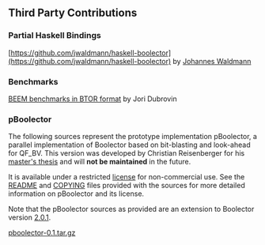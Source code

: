 ## Third Party Contributions

### Partial Haskell Bindings

[https://github.com/jwaldmann/haskell-boolector](https://github.com/jwaldmann/haskell-boolector)
by [Johannes Waldmann](http://www.imn.htwk-leipzig.de/%7ewaldmann)

### Benchmarks

[BEEM benchmarks in BTOR format](http://fmv.jku.at/aiger/index.html#beem) by Jori Dubrovin


### pBoolector

The following sources represent the prototype implementation pBoolector,
a parallel implementation of Boolector based on bit-blasting and look-ahead
for QF_BV. This version was developed by Christian Reisenberger for his
[master's thesis](http://fmv.jku.at/master/Reisenberger-MasterThesis-2014.pdf)
and will <b>not be maintained</b> in the future.

It is available under a restricted
[license](solver-archive/pboolector/COPYING-pboolector.txt)
for non-commercial use.
See the [README](solver-archive/pboolector/README-pboolector.txt)
and [COPYING](solver-archive/pboolector/COPYING-pboolector.txt)
files provided with the sources for more detailed information on pBoolector and
its license.

Note that the pBoolector sources as provided are an extension to
Boolector version
[2.0.1](solver-archive/boolector-2.0.1-with-lingeling-azd.tar.bz2).


[pboolector-0.1.tar.gz](solver-archive/pboolector/pboolector-0.1.tar.gz)


